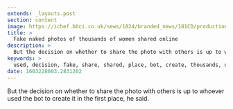 ```yaml
--- 
extends: _layouts.post 
section: content 
image: https://ichef.bbci.co.uk/news/1024/branded_news/181CD/production/_114956789_gettyimages-1167582826.jpg 
title: > 
  Fake naked photos of thousands of women shared online 
description: > 
  But the decision on whether to share the photo with others is up to whoever used the bot to create it in the first place, he said. 
keywords: > 
  used, decision, fake, share, shared, place, bot, create, thousands, online, naked, photos, women 
date: 1603228003.2831202 
--- 
```

<div><p>But the decision on whether to share the photo with others is up to whoever used the bot to create it in the first place, he said.</p></div>